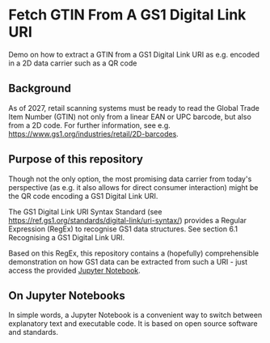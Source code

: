 # Fetch GTIN From A GS1 Digital Link URI
Demo on how to extract a GTIN from a GS1 Digital Link URI as e.g. encoded in a 2D data carrier such as a QR code

## Background
As of 2027, retail scanning systems must be ready to read the Global Trade Item Number (GTIN) not only from a linear EAN or UPC barcode, but also from a 2D code. For further information, see e.g. https://www.gs1.org/industries/retail/2D-barcodes. 

## Purpose of this repository
Though not the only option, the most promising data carrier from today's perspective (as e.g. it also allows for direct consumer interaction) might be the QR code encoding a GS1 Digital Link URI. 

The GS1 Digital Link URI Syntax Standard (see https://ref.gs1.org/standards/digital-link/uri-syntax/) provides a Regular Expression (RegEx) to recognise GS1 data structures. See section 6.1 Recognising a GS1 Digital Link URI. 

Based on this RegEx, this repository contains a (hopefully) comprehensible demonstration on how GS1 data can be extracted from such a URI - just access the provided [Jupyter Notebook](https://github.com/RalphTro/fetchGTINFromGS1DigitalLinkURI/blob/main/gtinRecognitionInGs1DigitalLinkURIs2DCommunity.ipynb).   

## On Jupyter Notebooks 
In simple words, a Jupyter Notebook is a convenient way to switch between explanatory text and executable code. It is based on open source software and standards. 
